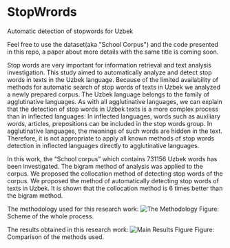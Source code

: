 # StopWrords
Automatic detection of stopwords for Uzbek

Feel free to use the dataset(aka "School Corpus") and the code presented in this repo, a paper about more details with the same title is coming soon.


Stop words are very important for information retrieval and text analysis investigation. This study aimed to automatically analyze and detect stop words in texts in the Uzbek language. Because of the limited availability of methods for automatic search of stop words of texts in Uzbek we analyzed a newly prepared corpus. The Uzbek language belongs to the family of agglutinative languages. As with all agglutinative languages, we can explain that the detection of stop words in Uzbek texts is a more complex process than in inflected languages: In inflected languages, words such as auxiliary words, articles, prepositions can be included in the stop words group. In agglutinative languages, the meanings of such words are hidden in the text. Therefore, it is not appropriate to apply all known methods of stop words detection in inflected languages directly to agglutinative languages.

In this work, the “School corpus” which contains 731156 Uzbek words has been investigated. The bigram method of analysis was applied to the corpus. We proposed the collocation method of detecting stop words of the corpus. We proposed the method of automatically detecting stop words of texts in Uzbek. It is shown that the collocation method is 6 times better than the bigram method.


The methodology used for this research work:
![The Methodology](https://github.com/elmurod1202/StopWrords/blob/main/src/schema.jpg)
Figure: Scheme of the whole process.



The results obtained in this research work:
![Main Results Figure](https://github.com/elmurod1202/StopWrords/blob/main/src/results.jpg)
Figure: Comparison of the methods used.
